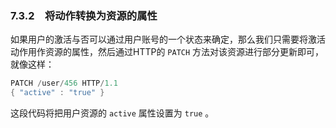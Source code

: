 ### 7.3.2　将动作转换为资源的属性

如果用户的激活与否可以通过用户账号的一个状态来确定，那么我们只需要将激活动作用作资源的属性，然后通过HTTP的 `PATCH` 方法对该资源进行部分更新即可，就像这样：

```go
PATCH /user/456 HTTP/1.1
{ "active" : "true" }
```

这段代码将把用户资源的 `active` 属性设置为 `true` 。

